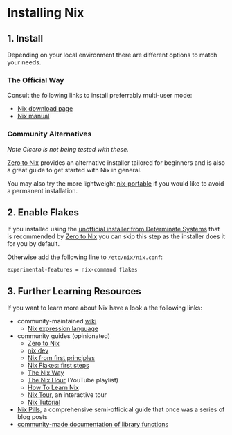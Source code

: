 # Installing Nix

## 1. Install

Depending on your local environment there are different options to match your needs.

### The Official Way

Consult the following links to install preferrably multi-user mode:

- [Nix download page](https://nixos.org/download.html#nix-install-linux)
- [Nix manual](https://nixos.org/manual/nix/stable/installation/installation.html)

### Community Alternatives

_Note Cicero is not being tested with these._

[Zero to Nix] provides an alternative installer tailored for beginners
and is also a great guide to get started with Nix in general.

You may also try the more lightweight [nix-portable](https://github.com/DavHau/nix-portable)
if you would like to avoid a permanent installation.

## 2. Enable Flakes

If you installed using the [unofficial installer from Determinate Systems](https://zero-to-nix.com/concepts/nix-installer)
that is recommended by [Zero to Nix] you can skip this step as the installer does it for you by default.

Otherwise add the following line to `/etc/nix/nix.conf`:

	experimental-features = nix-command flakes

## 3. Further Learning Resources

If you want to learn more about Nix have a look a the following links:

- community-maintained [wiki](https://nixos.wiki)
	- [Nix expression language](https://nixos.wiki/wiki/Nix_Expression_Language)
- community guides (opinionated)
	- [Zero to Nix]
	- [nix.dev](https://nix.dev)
	- [Nix from first principles](https://tonyfinn.com/blog/nix-from-first-principles-flake-edition)
	- [Nix Flakes: first steps](https://blog.kubukoz.com/flakes-first-steps)
	- [The Nix Way](https://github.com/the-nix-way)
	- [The Nix Hour](https://www.youtube.com/watch?v=wwV1204mCtE&list=PLyzwHTVJlRc8yjlx4VR4LU5A5O44og9in) (YouTube playlist)
	- [How To Learn Nix](https://www.ianthehenry.com/posts/how-to-learn-nix)
	- [Nix Tour](https://nixcloud.io/tour), an interactive tour
	- [Nix Tutorial](https://nix-tutorial.gitlabpages.inria.fr)
- [Nix Pills](https://nixos.org/guides/nix-pills/index.html), a comprehensive semi-officical guide that once was a series of blog posts
- [community-made documentation of library functions](https://teu5us.github.io/nix-lib.html)

[Zero to Nix]: https://zero-to-nix.com
